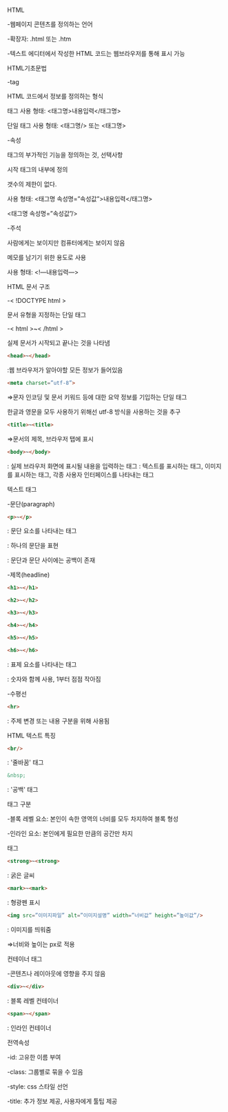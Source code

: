 HTML

-웹페이지 콘텐츠를 정의하는 언어

-확장자: .html 또는 .htm

-텍스트 에디터에서 작성한 HTML 코드는 웹브라우저를 통해 표시 가능

HTML기초문법

-tag

HTML 코드에서 정보를 정의하는 형식

태그 사용 형태: <태그명>내용입력</태그명>

단일 태그 사용 형태: <태그명/> 또는 <태그명>

-속성

태그의 부가적인 기능을 정의하는 것, 선택사항

시작 태그의 내부에 정의

갯수의 제한이 없다.

사용 형태: <태그명 속성명=”속성값”>내용입력</태그명>

<태그명 속성명=”속성값”/>

-주석

사람에게는 보이지만 컴퓨터에게는 보이지 않음

메모를 남기기 위한 용도로 사용

사용 형태: <!—내용입력—>

HTML 문서 구조

-< !DOCTYPE html >

문서 유형을 지정하는 단일 태그

-< html >~< /html >

실제 문서가 시작되고 끝나는 것을 나타냄

```html
<head>~</head>
```
:웹 브라우저가 알아야할 모든 정보가 들어있음
```html
<meta charset=”utf-8”>
```
⇒문자 인코딩 및 문서 키워드 등에 대한 요약 정보를 기입하는 단일 태그

한글과 영문을 모두 사용하기 위해선 utf-8 방식을 사용하는 것을 추구
```html
<title>~<title>
```
⇒문서의 제목, 브라우저 탭에 표시
```html
<body>~</body>
```
: 실제 브라우저 화면에 표시될 내용을 입력하는 태그
: 텍스트를 표시하는 태그, 이미지를 표시하는 태그, 각종 사용자 인터페이스를 나타내는 태그

텍스트 태그

-문단(paragraph)
```html
<p>~</p>
```
: 문단 요소를 나타내는 태그

: 하나의 문단을 표현

: 문단과 문단 사이에는 공백이 존재

-제목(headline)
```html
<h1>~</h1>

<h2>~</h2>

<h3>~</h3>

<h4>~</h4>

<h5>~</h5>

<h6>~</h6>
```
: 표제 요소를 나타내는 태그

: 숫자와 함께 사용, 1부터 점점 작아짐

-수평선
```html
<hr>
```
: 주제 변경 또는 내용 구분을 위해 사용됨

HTML 텍스트 특징
 
```html
<br/>
```
: '줄바꿈' 태그
```html
&nbsp;
```
: '공백' 태그

태그 구분

-블록 레벨 요소: 본인이 속한 영역의 너비를 모두 차지하여 블록 형성

-인라인 요소: 본인에게 필요한 만큼의 공간만 차지

태그
```html
<strong>~<strong>
```
: 굵은 글씨
```html
<mark>~<mark>
```
: 형광펜 표시
```html
<img src=”이미지파일” alt=”이미지설명” width=”너비값” height=”높이값”/>
```
: 이미지를 띄워줌

⇒너비와 높이는 px로 적용

컨테이너 태그

-콘텐츠나 레이아웃에 영향을 주지 않음
```html
<div>~</div>
```
: 블록 레벨 컨테이너
```html
<span>~</span>
```
: 인라인 컨테이너

전역속성

-id: 고유한 이름 부여

-class: 그룹별로 묶을 수 있음

-style: css 스타일 선언

-title: 추가 정보 제공, 사용자에게 툴팁 제공